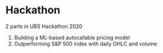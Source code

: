 # Hackathon
2 parts in UBS Hackathon 2020
1. Building a ML-based autocallable pricing model 
2. Outperforming S&P 500 index with daily OHLC and volume
